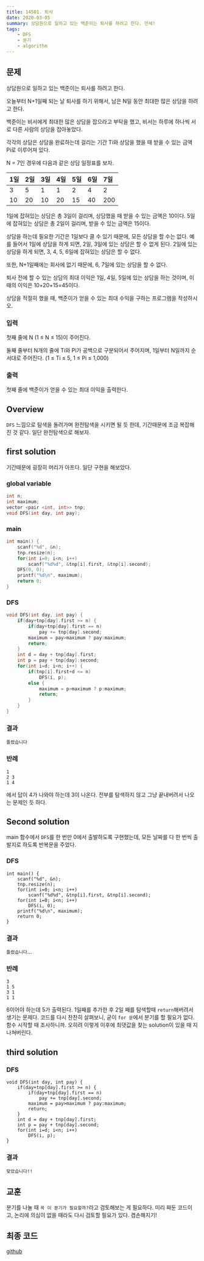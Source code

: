 ```yaml
---
title: 14501. 퇴사
date: 2020-03-05
summary: 상담원으로 일하고 있는 백준이는 퇴사를 하려고 한다. 만세!
tags:
    - DFS
    - 분기
    - algorithm
---
```

## 문제

상담원으로 일하고 있는 백준이는 퇴사를 하려고 한다.

오늘부터 N+1일째 되는 날 퇴사를 하기 위해서, 남은 N일 동안 최대한 많은 상담을 하려고 한다.

백준이는 비서에게 최대한 많은 상담을 잡으라고 부탁을 했고, 비서는 하루에 하나씩 서로 다른 사람의 상담을 잡아놓았다.

각각의 상담은 상담을 완료하는데 걸리는 기간 Ti와 상담을 했을 때 받을 수 있는 금액 Pi로 이루어져 있다.

N = 7인 경우에 다음과 같은 상담 일정표를 보자.

|1일|2일|3일|4일|5일|6일|7일|
|:--|:--|:--|:--|:--|:--|:--|
|3  |5  |1  |1  |2  |4  |2  |
|10 |20 |10 |20 |15 |40 |200|

1일에 잡혀있는 상담은 총 3일이 걸리며, 상담했을 때 받을 수 있는 금액은 10이다. 5일에 잡혀있는 상담은 총 2일이 걸리며, 받을 수 있는 금액은 15이다.

상담을 하는데 필요한 기간은 1일보다 클 수 있기 때문에, 모든 상담을 할 수는 없다. 예를 들어서 1일에 상담을 하게 되면, 2일, 3일에 있는 상담은 할 수 없게 된다. 2일에 있는 상담을 하게 되면, 3, 4, 5, 6일에 잡혀있는 상담은 할 수 없다.

또한, N+1일째에는 회사에 없기 때문에, 6, 7일에 있는 상담을 할 수 없다.

퇴사 전에 할 수 있는 상담의 최대 이익은 1일, 4일, 5일에 있는 상담을 하는 것이며, 이때의 이익은 10+20+15=45이다.

상담을 적절히 했을 때, 백준이가 얻을 수 있는 최대 수익을 구하는 프로그램을 작성하시오.

### 입력

첫째 줄에 N (1 ≤ N ≤ 15)이 주어진다.

둘째 줄부터 N개의 줄에 Ti와 Pi가 공백으로 구분되어서 주어지며, 1일부터 N일까지 순서대로 주어진다. (1 ≤ Ti ≤ 5, 1 ≤ Pi ≤ 1,000)

### 출력

첫째 줄에 백준이가 얻을 수 있는 최대 이익을 출력한다.

## Overview

`DFS` 느낌으로 탐색을 돌려가며 완전탐색을 시키면 될 듯 한데, 기간때문에 조금 복잡해진 것 같다. 일단 완전탐색으로 해보자.

## first solution

기간때문에 굉장히 머리가 아프다. 일단 구현을 해보았다. 

### global variable
```cpp
int n;
int maximum;
vector <pair <int, int>> tnp;
void DFS(int day, int pay);
```

### main
```cpp
int main() {
    scanf("%d", &n);
    tnp.resize(n);
    for(int i=0; i<n; i++)
        scanf("%d%d", &tnp[i].first, &tnp[i].second);
    DFS(0, 0);
    printf("%d\n", maximum);
    return 0;
}
```
### DFS
```cpp
void DFS(int day, int pay) {
    if(day+tnp[day].first >= n) {
        if(day+tnp[day].first == n)
            pay += tnp[day].second;
        maximum = pay>maximum ? pay:maximum;
        return;
    }
    int d = day + tnp[day].first;
    int p = pay + tnp[day].second;
    for(int i=d; i<n; i++) {
        if(tnp[i].first+d <= n)
            DFS(i, p);
        else {
            maximum = p>maximum ? p:maximum;
            return;
        }
    }
}
```

### 결과

`틀렸습니다`

### 반례
```
1
2 3
1 4
```

에서 답이 4가 나와야 하는데 3이 나온다. 전부를 탐색하지 않고 그냥 끝내버려서 나오는 문제인 듯 하다.

## Second solution

main 함수에서 `DFS`를 한 번만 0에서 출발하도록 구현했는데, 모든 날짜를 다 한 번씩 출발지로 하도록 반복문을 주었다.

### DFS
```cpp{6,7}
int main() {
    scanf("%d", &n);
    tnp.resize(n);
    for(int i=0; i<n; i++)
        scanf("%d%d", &tnp[i].first, &tnp[i].second);
    for(int i=0; i<n; i++)
        DFS(i, 0);
    printf("%d\n", maximum);
    return 0;
}
```
### 결과

`틀렸습니다`...

### 반례
```
3
1 5
3 1
1 1
```

6이어야 하는데 5가 출력된다. 1일째를 추가한 후 2일 째를 탐색할때 `return`해버려서 생기는 문제다. 코드를 다시 찬찬히 살펴보니, 굳이 `for 문`에서 분기를 할 필요가 없다. 함수 시작할 때 조사하니까. 오히려 이렇게 이후에 최댓값을 찾는 solution이 있을 때 지나쳐버린다.

## third solution

### DFS
```cpp{10,11,12}
void DFS(int day, int pay) {
    if(day+tnp[day].first >= n) {
        if(day+tnp[day].first == n)
            pay += tnp[day].second;
        maximum = pay>maximum ? pay:maximum;
        return;
    }
    int d = day + tnp[day].first;
    int p = pay + tnp[day].second;
    for(int i=d; i<n; i++)
        DFS(i, p);
}
```
### 결과

`맞았습니다!!`

## 교훈

분기를 나눌 때 `꼭 이 분기가 필요할까?`라고 검토해보는 게 필요하다. 미리 짜둔 코드이고, 논리에 의심이 없을 때라도 다시 검토할 필요가 있다. 겸손해지기!

## 최종 코드

[github](https://github.com/shinjawkwang/bojPractice/blob/master/search/DFS/14501.cpp)